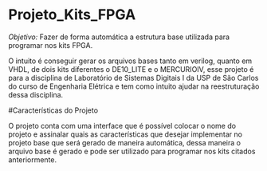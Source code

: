 # Projeto_Kits_FPGA
*Objetivo:*
Fazer de forma automática a estrutura base utilizada para programar nos kits FPGA.

O intuito é conseguir gerar os arquivos bases tanto em verilog, quanto em VHDL, de
dois kits diferentes o DE10_LITE e o MERCURIOIV, esse projeto é para a disciplina
de Laboratório de Sistemas Digitais I da USP de São Carlos do curso de Engenharia
Elétrica e tem como intuito ajudar na reestruturação dessa disciplina.

#Características do Projeto

O projeto conta com uma interface que é possível colocar o nome do projeto e assinalar
quais as características que desejar implementar no projeto base que será gerado de maneira
automática, dessa maneira o arquivo base é gerado e pode ser utilizado para programar nos kits
citados anteriormente.
